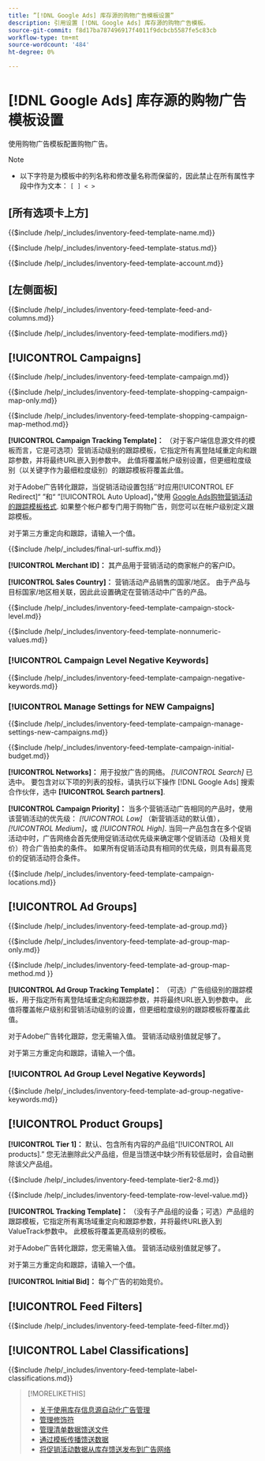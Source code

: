 ```yaml
---
title: ”[!DNL Google Ads] 库存源的购物广告模板设置”
description: 引用设置 [!DNL Google Ads] 库存源的购物广告模板。
source-git-commit: f8d17ba787496917f4011f9dcbcb5587fe5c83cb
workflow-type: tm+mt
source-wordcount: '484'
ht-degree: 0%

---
```


# [!DNL Google Ads] 库存源的购物广告模板设置

使用购物广告模板配置购物广告。

>[!NOTE]
>
>* 以下字符是为模板中的列名称和修改量名称而保留的，因此禁止在所有属性字段中作为文本：  `[ ] < > `

## \[所有选项卡上方\]

<!-- **Template Name:** -->

{{$include /help/_includes/inventory-feed-template-name.md}}

<!-- **Status:** -->

{{$include /help/_includes/inventory-feed-template-status.md}}

<!-- **Account:** -->

{{$include /help/_includes/inventory-feed-template-account.md}}

## \[左侧面板\]

<!-- **[!UICONTROL Feed &amp; Columns]:** -->

{{$include /help/_includes/inventory-feed-template-feed-and-columns.md}}

<!-- **[!UICONTROL Modifiers]:** -->

{{$include /help/_includes/inventory-feed-template-modifiers.md}}

## [!UICONTROL Campaigns]

<!-- **[!UICONTROL Campaign]:** -->

{{$include /help/_includes/inventory-feed-template-campaign.md}}

<!-- **[!UICONTROL Campaign Map Only]:** -->

{{$include /help/_includes/inventory-feed-template-shopping-campaign-map-only.md}}

<!-- **[!UICONTROL Campaign Map Method]:** -->

{{$include /help/_includes/inventory-feed-template-shopping-campaign-map-method.md}}

**[!UICONTROL Campaign Tracking Template]：** （对于客户端信息源文件的模板而言，它是可选项）营销活动级别的跟踪模板，它指定所有离登陆域重定向和跟踪参数，并将最终URL嵌入到参数中。 此值将覆盖帐户级别设置，但更细粒度级别（以关键字作为最细粒度级别）的跟踪模板将覆盖此值。

对于Adobe广告转化跟踪，当促销活动设置包括&#39;&#39;时应用[!UICONTROL EF Redirect]“ ”和“ ”[!UICONTROL Auto Upload]，”使用 [Google Ads购物营销活动的跟踪模板格式](/help/search-social-commerce/tracking/formats-click-tracking-google.md). 如果整个帐户都专门用于购物广告，则您可以在帐户级别定义跟踪模板。

对于第三方重定向和跟踪，请输入一个值。

<!-- **[!UICONTROL Campaign Final URL Suffix]:** -->

{{$include /help/_includes/final-url-suffix.md}}

**[!UICONTROL Merchant ID]：** 其产品用于营销活动的商家帐户的客户ID。

**[!UICONTROL Sales Country]：** 营销活动产品销售的国家/地区。 由于产品与目标国家/地区相关联，因此此设置确定在营销活动中广告的产品。

<!-- **[!UICONTROL Stock Level]:** -->

{{$include /help/_includes/inventory-feed-template-campaign-stock-level.md}}

<!-- **[!UICONTROL This column has non-numeric values]:** -->

{{$include /help/_includes/inventory-feed-template-nonnumeric-values.md}}

### [!UICONTROL Campaign Level Negative Keywords]

{{$include /help/_includes/inventory-feed-template-campaign-negative-keywords.md}}

### [!UICONTROL Manage Settings for NEW Campaigns]

<!-- Flag/check box **[!UICONTROL Manage Settings for NEW Campaigns]:** -->

{{$include /help/_includes/inventory-feed-template-campaign-manage-settings-new-campaigns.md}}

<!-- **[!UICONTROL Initial Budget]:** -->

{{$include /help/_includes/inventory-feed-template-campaign-initial-budget.md}}

**[!UICONTROL Networks]：** 用于投放广告的网络。 *[!UICONTROL Search]* 已选中。 要包含对以下项的列表的投标，请执行以下操作 [!DNL Google Ads] 搜索合作伙伴，选中 **[!UICONTROL Search partners]**.

**[!UICONTROL Campaign Priority]：** 当多个营销活动广告相同的产品时，使用该营销活动的优先级： *[!UICONTROL Low]* （新营销活动的默认值）， *[!UICONTROL Medium]*，或 *[!UICONTROL High]*. 当同一产品包含在多个促销活动中时，广告网络会首先使用促销活动优先级来确定哪个促销活动（及相关竞价）符合广告拍卖的条件。 如果所有促销活动具有相同的优先级，则具有最高竞价的促销活动符合条件。

<!-- **[!UICONTROL Locations]:** -->

{{$include /help/_includes/inventory-feed-template-campaign-locations.md}}

## [!UICONTROL Ad Groups]

<!-- **[!UICONTROL Ad Group]:** -->

{{$include /help/_includes/inventory-feed-template-ad-group.md}}

<!-- **[!UICONTROL Map Only]:** -->

{{$include /help/_includes/inventory-feed-template-ad-group-map-only.md}}

<!-- **[!UICONTROL Map Method]:** -->

{{$include /help/_includes/inventory-feed-template-ad-group-map-method.md }}

**[!UICONTROL Ad Group Tracking Template]：** （可选）广告组级别的跟踪模板，用于指定所有离登陆域重定向和跟踪参数，并将最终URL嵌入到参数中。 此值将覆盖帐户级别和营销活动级别的设置，但更细粒度级别的跟踪模板将覆盖此值。

对于Adobe广告转化跟踪，您无需输入值。 营销活动级别值就足够了。

对于第三方重定向和跟踪，请输入一个值。

### [!UICONTROL Ad Group Level Negative Keywords]

{{$include /help/_includes/inventory-feed-template-ad-group-negative-keywords.md}}

## [!UICONTROL Product Groups]

**[!UICONTROL Tier 1]：** 默认、包含所有内容的产品组“[!UICONTROL All products].” 您无法删除此父产品组，但是当馈送中缺少所有较低层时，会自动删除该父产品组。

<!-- **[!UICONTROL Tier 2 - Tier 8]:** -->

{{$include /help/_includes/inventory-feed-template-tier2-8.md}}

<!-- **[!UICONTROL Row Level Value]:** -->

{{$include /help/_includes/inventory-feed-template-row-level-value.md}}

**[!UICONTROL Tracking Template]：** （没有子产品组的设备；可选）产品组的跟踪模板，它指定所有离场域重定向和跟踪参数，并将最终URL嵌入到ValueTrack参数中。 此模板将覆盖更高级别的模板。

对于Adobe广告转化跟踪，您无需输入值。 营销活动级别值就足够了。

对于第三方重定向和跟踪，请输入一个值。

**[!UICONTROL Initial Bid]：** 每个广告的初始竞价。

## [!UICONTROL Feed Filters]

<!-- **\[Feed Filter\]:** -->

{{$include /help/_includes/inventory-feed-template-feed-filter.md}}

## [!UICONTROL Label Classifications]

<!-- **\[Component\] [!UICONTROL Label Classifications] &gt; `[Label Classification and Value`]:** -->

{{$include /help/_includes/inventory-feed-template-label-classifications.md}}

>[!MORELIKETHIS]
>
>* [关于使用库存信息源自动化广告管理](../inventory-feeds-about.md)
>* [管理修饰符](../modifiers-manage.md)
>* [管理清单数据馈送文件](/help/search-social-commerce/campaign-management/inventory-feeds/feed-files-manage.md)
>* [通过模板传播馈送数据](../feed-data-propagate.md)
>* [将促销活动数据从库存馈送发布到广告网络](../propagated-data-post.md)
